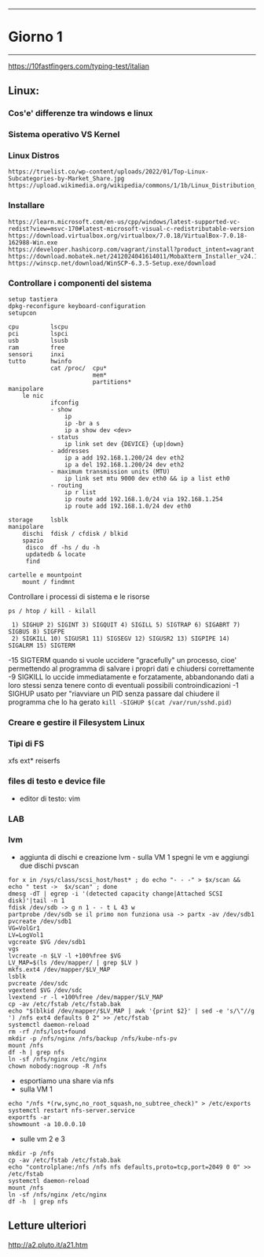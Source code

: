 *****************************
# Giorno 1
*****************************

https://10fastfingers.com/typing-test/italian


## Linux:
### Cos'e' differenze tra windows e linux

### Sistema operativo VS Kernel

### Linux Distros

    https://truelist.co/wp-content/uploads/2022/01/Top-Linux-Subcategories-by-Market_Share.jpg
    https://upload.wikimedia.org/wikipedia/commons/1/1b/Linux_Distribution_Timeline.svg

### Installare

    https://learn.microsoft.com/en-us/cpp/windows/latest-supported-vc-redist?view=msvc-170#latest-microsoft-visual-c-redistributable-version
    https://download.virtualbox.org/virtualbox/7.0.18/VirtualBox-7.0.18-162988-Win.exe
    https://developer.hashicorp.com/vagrant/install?product_intent=vagrant
    https://download.mobatek.net/2412024041614011/MobaXterm_Installer_v24.1.zip
    https://winscp.net/download/WinSCP-6.3.5-Setup.exe/download


### Controllare i componenti del sistema

    setup tastiera
    dpkg-reconfigure keyboard-configuration
    setupcon
    
    cpu         lscpu
    pci         lspci
    usb         lsusb
    ram         free
    sensori     inxi    
    tutto       hwinfo
                cat /proc/  cpu*
                            mem*
                            partitions*
    manipolare 
        le nic
                ifconfig
                - show
                    ip
                    ip -br a s 
                    ip a show dev <dev>
                - status
                    ip link set dev {DEVICE} {up|down}
                - addresses
                    ip a add 192.168.1.200/24 dev eth2
                    ip a del 192.168.1.200/24 dev eth2
                - maximum transmission units (MTU)
                    ip link set mtu 9000 dev eth0 && ip a list eth0
                - routing
                    ip r list
                    ip route add 192.168.1.0/24 via 192.168.1.254
                    ip route add 192.168.1.0/24 dev eth0

    storage     lsblk
    manipolare
        dischi  fdisk / cfdisk / blkid
        spazio
         disco  df -hs / du -h
         updatedb & locate
         find

    cartelle e mountpoint
        mount / findmnt

Controllare i processi di sistema e le risorse
    
    ps / htop / kill - kilall

     1) SIGHUP 2) SIGINT 3) SIGQUIT	4) SIGILL 5) SIGTRAP 6) SIGABRT	7) SIGBUS 8) SIGFPE
     2) SIGKILL	10) SIGUSR1 11) SIGSEGV 12) SIGUSR2	13) SIGPIPE	14) SIGALRM	15) SIGTERM

   -15 SIGTERM quando si vuole uccidere "gracefully" un processo, cioe' permettendo
    al programma di salvare i propri dati e chiudersi correttamente   
   -9 SIGKILL lo uccide immediatamente e forzatamente, abbandonando dati a loro stessi
    senza tenere conto di eventuali possibili controindicazioni
   -1 SIGHUP usato per "riavviare un PID senza passare dal chiudere il programma 
    che lo ha gerato
    `kill -SIGHUP $(cat /var/run/sshd.pid)`
 

### Creare e gestire il Filesystem Linux

### Tipi di FS
xfs ext* reiserfs
### files di testo e device file
- editor di testo: vim

### LAB

### lvm
- aggiunta di dischi e creazione lvm
        - sulla VM 1
            spegni le vm e aggiungi due dischi
            pvscan
```
for x in /sys/class/scsi_host/host* ; do echo "- - -" > $x/scan && echo " test ->  $x/scan" ; done
dmesg -dT | egrep -i '(detected capacity change|Attached SCSI disk)'|tail -n 1
fdisk /dev/sdb -> g n 1 - - t L 43 w
partprobe /dev/sdb se il primo non funziona usa -> partx -av /dev/sdb1
pvcreate /dev/sdb1
VG=VolGr1
LV=LogVol1
vgcreate $VG /dev/sdb1
vgs
lvcreate -n $LV -l +100%free $VG
LV_MAP=$(ls /dev/mapper/ | grep $LV )
mkfs.ext4 /dev/mapper/$LV_MAP
lsblk
pvcreate /dev/sdc
vgextend $VG /dev/sdc
lvextend -r -l +100%free /dev/mapper/$LV_MAP
cp -av /etc/fstab /etc/fstab.bak
echo "$(blkid /dev/mapper/$LV_MAP | awk '{print $2}' | sed -e 's/\"//g ') /nfs ext4 defaults 0 2" >> /etc/fstab
systemctl daemon-reload
rm -rf /nfs/lost+found
mkdir -p /nfs/nginx /nfs/backup /nfs/kube-nfs-pv
mount /nfs
df -h | grep nfs
ln -sf /nfs/nginx /etc/nginx
chown nobody:nogroup -R /nfs
```
- esportiamo una share via nfs
- sulla VM 1
```
echo "/nfs *(rw,sync,no_root_squash,no_subtree_check)" > /etc/exports
systemctl restart nfs-server.service
exportfs -ar
showmount -a 10.0.0.10
```
- sulle vm 2 e 3 
```
mkdir -p /nfs
cp -av /etc/fstab /etc/fstab.bak
echo "controlplane:/nfs /nfs nfs defaults,proto=tcp,port=2049 0 0" >> /etc/fstab
systemctl daemon-reload
mount /nfs
ln -sf /nfs/nginx /etc/nginx
df -h  | grep nfs 
```



## Letture ulteriori

http://a2.pluto.it/a21.htm